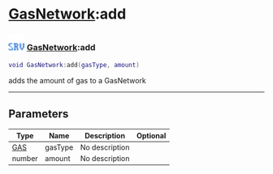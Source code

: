 # [GasNetwork](../gasnetwork/README.md):add

### <img src="../../.gitbook/assets/server.png" width="32" height="32" /> [GasNetwork](../gasnetwork/README.md):add

```lua
void GasNetwork:add(gasType, amount)
```

adds the amount of gas to a GasNetwork<br>

-----------------
## Parameters

| Type   | Name | Description | Optional |
| ------ | ---- | ----------- | -------: |
| [GAS](../gas/README.md) | gasType | No description |   |
| number | amount | No description |   |
